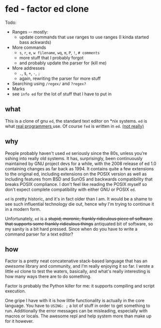 # fed - factor ed clone

Todo:

* Ranges -- mostly:
  * update commands that use ranges to use ranges (I kinda started bass
  ackwards)
* More commands
  * `s`, `r`, `e`, `w filename`, `wq`, `m`, `P`, `!`, `# comments`
  * more stuff that I probably forgot
  * and probably update the parser for (kill me)
* More addresses
  * `.`, `$`, `+`, `-`, `;`
  * again, rewriting the parser for more stuff
* Searching using `/regex/` and `?regex?`
* Marks
* see `info ed` for the lot of stuff that I have to put in

## what

This is a clone of gnu `ed`, the standard text editor on \*nix systems. `ed`
is what [real programmers
](http://explainxkcd.com/wiki/index.php/378:_Real_Programmers) use. Of course
`fed` is written in `ed`. [(not really)](https://github.com/neovim/neovim)

## why

People probably haven't used `ed` seriously since the 80s, unless you're
sshing into really old systems. It has, surprisingly, been continuously
maintained by GNU project devs for a while, with the 2008 release of ed
1.0 containing changes as far back as 1994. It contains quite a few
extensions to the original ed, including extensions on the POSIX version as
well as including features from BSD and SunOS and backwards compatibility
that breaks POSIX compliance. I don't feel like reading the POSIX myself so
don't expect complete compatibility with either GNU or POSIX `ed`.

`ed` is pretty historic, and it's in fact older than I am. It would be a
shame to see such influential technology die out, hence why I'm trying to
continue it in a modern form.

Unfortunately, `ed` is a ~~stupid, moronic, frankly ridiculous piece of
software that supports some frankly ridiculous things~~ antiquated bit of
software, so my sanity is a bit hard pressed. Since when do you have to write
a command parser for a text editor?

## how

Factor is a pretty neat concatenative stack-based language that has an
*awesome* library and community, and I'm really enjoying it so far. I wrote
a little `ed` clone to test the waters, basically, and what's really
interesting is how many ways there are to do something.

Factor is probably the Python killer for me: it supports compiling and script
execution.

One gripe I have with it is how little functionality is actually in the core
language. You have to `USING: ;` a lot of stuff in order to get something to
run. Additionally the error messages can be misleading, especially with macros
or locals. The awesome repl and help system more than make up for it however.

